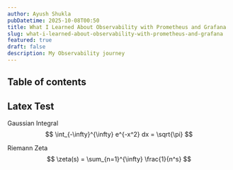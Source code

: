 ```yaml
--- 
author: Ayush Shukla
pubDatetime: 2025-10-08T00:50
title: What I Learned About Observability with Prometheus and Grafana
slug: what-i-learned-about-observability-with-prometheus-and-grafana
featured: true 
draft: false
description: My Observability journey
--- 
```


## Table of contents

## Latex Test 

Gaussian Integral 
$$ \int_{-\infty}^{\infty} e^{-x^2} dx = \sqrt{\pi} $$

Riemann Zeta 
$$ \zeta(s) = \sum_{n=1}^{\infty} \frac{1}{n^s} $$
